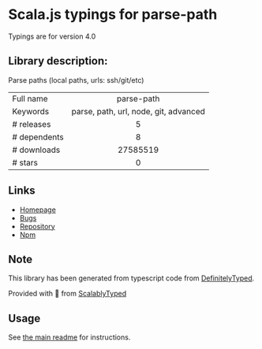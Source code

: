 
# Scala.js typings for parse-path

Typings are for version 4.0

## Library description:
Parse paths (local paths, urls: ssh/git/etc)

|                    |                 |
| ------------------ | :-------------: |
| Full name          | parse-path |
| Keywords           | parse, path, url, node, git, advanced |
| # releases         | 5 |
| # dependents       | 8 |
| # downloads        | 27585519 |
| # stars            | 0 |

## Links
- [Homepage](https://github.com/IonicaBizau/parse-path)
- [Bugs](https://github.com/IonicaBizau/parse-path/issues)
- [Repository](https://github.com/IonicaBizau/parse-path)
- [Npm](https://www.npmjs.com/package/parse-path)
    


## Note
This library has been generated from typescript code from [DefinitelyTyped](https://definitelytyped.org).

Provided with :purple_heart: from [ScalablyTyped](https://github.com/oyvindberg/ScalablyTyped)

## Usage
See [the main readme](../../readme.md) for instructions.


